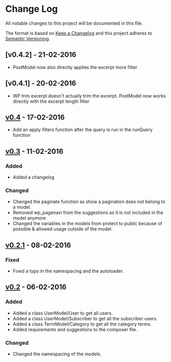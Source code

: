 # Change Log
All notable changes to this project will be documented in this file.

The format is based on [Keep a Changelog](http://keepachangelog.com/)
and this project adheres to [Semantic Versioning](http://semver.org/).

## [v0.4.2] - 21-02-2016
- PostModel now also directly applies the excerpt more filter

## [v0.4.1] - 20-02-2016
- WP trim excerpt doesn't actually trim the excerpt. PostModel now works directly with the excerpt length filter

## [v0.4] - 17-02-2016
- Add an apply filters function after the query is run in the runQuery function

## [v0.3] - 11-02-2016
### Added
- Added a changelog

### Changed
- Changed the paginate function as show a pagination does not belong to a model.
- Removed wp_pagenavi from the suggestions as it is not included in the model anymore.
- Changed the variables in the models from protect to public because of possible & allowed usage outside of the model.

## [v0.2.1] - 08-02-2016
### Fixed
- Fixed a typo in the namespacing and the autoloader.

## [v0.2] - 06-02-2016
### Added
- Added a class UserModel/User to get all users.
- Added a class UserModel/Subscriber to get all the subscriber users.
- Added a class TermModel/Category to get all the category terms.
- Added requirements and suggestions to the composer file.

### Changed
- Changed the namespacing of the models.

[Unreleased]: https://github.com/DannyvanHolten/WordPress-Models/compare/v0.4...develop
[v0.4]: https://github.com/DannyvanHolten/WordPress-Models/compare/v0.3...v0.4
[v0.3]: https://github.com/DannyvanHolten/WordPress-Models/compare/v0.2.1...v0.3
[v0.2.1]: https://github.com/DannyvanHolten/WordPress-Models/compare/v0.2...v0.2.1
[v0.2]: https://github.com/DannyvanHolten/WordPress-Models/compare/v0.1...v0.2